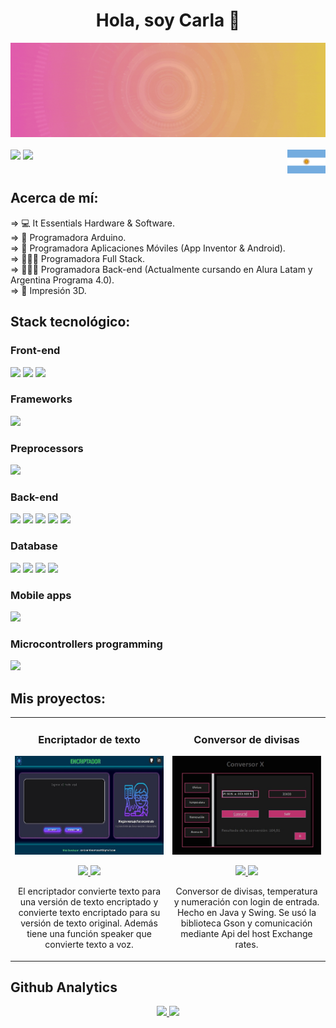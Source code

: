<div align="center">
  <h1>Hola, soy Carla 👋</h1>
  <img src="https://github.com/carla-rossetti/carla-rossetti/blob/main/banner.gif">
</div><br>

<div>
  <img src="https://img.shields.io/github/followers/carla-rossetti?label=Github%20Followers">
  <img src="https://img.shields.io/youtube/channel/subscribers/UCjQlqSAT9UuGxoyH-y3Se4g">
  <a href="https://youtu.be/0FnPMIy42_4">
    <img align="right" src="https://github.com/carla-rossetti/carla-rossetti/blob/main/arg.png">
  </a>
</div><br>

<div>
  <h2>Acerca de mí:</h2>
  <p>
    ⇒ 💻 It Essentials Hardware & Software.<br>
    ⇒ 🤖 Programadora Arduino.<br>
    ⇒ 📱 Programadora Aplicaciones Móviles (App Inventor & Android).<br>
    ⇒ 👩🏽‍💻 Programadora Full Stack.<br>
    ⇒ 👩🏽‍💻 Programadora Back-end (Actualmente cursando en Alura Latam y Argentina Programa 4.0).<br>
    ⇒ 🗿 Impresión 3D.
  </p>
</div>

<div>
  <h2>Stack tecnológico:</h2>
  <h3>Front-end</h3>
  <img src="https://img.shields.io/badge/HTML5-E34F26.svg?style=for-the-badge&logo=HTML5&logoColor=white">
  <img src="https://img.shields.io/badge/CSS3-1572B6.svg?style=for-the-badge&logo=CSS3&logoColor=white">
  <img src="https://img.shields.io/badge/JavaScript-F7DF1E.svg?style=for-the-badge&logo=JavaScript&logoColor=black">
  <h3>Frameworks</h3>
  <img src="https://img.shields.io/badge/Bootstrap-7952B3.svg?style=for-the-badge&logo=Bootstrap&logoColor=white">
  <h3>Preprocessors</h3>
  <img src="https://img.shields.io/badge/Sass-CC6699.svg?style=for-the-badge&logo=Sass&logoColor=white">
  <h3>Back-end</h3>
  <img src="https://img.shields.io/badge/Python-3776AB.svg?style=for-the-badge&logo=Python&logoColor=white">
  <img src="https://img.shields.io/badge/java-%23ED8B00.svg?style=for-the-badge&logo=openjdk&logoColor=white">
  <img src="https://img.shields.io/badge/Apache-D22128.svg?style=for-the-badge&logo=Apache&logoColor=white">
  <img src="https://img.shields.io/badge/JSON-000000.svg?style=for-the-badge&logo=JSON&logoColor=white">
  <img src="https://img.shields.io/badge/Google-4285F4.svg?style=for-the-badge&logo=Google&logoColor=white">
  <h3>Database</h3>
  <img src="https://img.shields.io/badge/XAMPP-FB7A24.svg?style=for-the-badge&logo=XAMPP&logoColor=white">
  <img src="https://img.shields.io/badge/MariaDB-003545.svg?style=for-the-badge&logo=MariaDB&logoColor=white">
  <img src="https://img.shields.io/badge/SQLite-003B57.svg?style=for-the-badge&logo=SQLite&logoColor=white">
  <img src="https://img.shields.io/badge/MySQL-4479A1.svg?style=for-the-badge&logo=MySQL&logoColor=white">
  <h3>Mobile apps</h3>
  <img src="https://img.shields.io/badge/Android-3DDC84.svg?style=for-the-badge&logo=Android&logoColor=white">
  <h3>Microcontrollers programming</h3>
  <img src="https://img.shields.io/badge/Arduino-00878F.svg?style=for-the-badge&logo=Arduino&logoColor=white">
</div>

<table>
  <h2>Mis proyectos:</h2>
  <tr>
    <td width="50%">
      <h3 align="center">Encriptador de texto</h3>
      <div align="center">
        <a href="https://carla-rossetti.github.io/ENCRIPTADOR-DE-TEXTO.github.io/" target="_blank">
          <img src="https://github.com/carla-rossetti/carla-rossetti/blob/main/e1.jpg" width="400">
        </a>
        <p>
          <a href="https://github.com/carla-rossetti/ENCRIPTADOR-DE-TEXTO.github.io" target="_blank">
            <img src="https://img.shields.io/badge/CÓDIGO-a87bc7?style=for-the-badge&logo=github&logoColor=black">
          </a>
          <a href="https://youtu.be/djTCbZEh9hc" target="_blank">
            <img src="https://img.shields.io/badge/-Youtube-green?style=for-the-badge&color=a87bc7">
          </a>
        </p>
        <p>El encriptador convierte texto para una versión de texto encriptado y convierte texto encriptado para su versión de texto original. Además tiene una función speaker 
          que convierte texto a voz.</p>
      </div>
    </td>
    <td width="50%">
      <h3 align="center">Conversor de divisas</h3>
      <div align="center">
        <a href="https://github.com/carla-rossetti/CONVERSOR-DE-DIVISAS" target="_blank">
          <img src="https://github.com/carla-rossetti/carla-rossetti/blob/main/c1.jpg" width="400">
        </a>
        <p>
          <a href="https://github.com/carla-rossetti/CONVERSOR-DE-DIVISAS" target="_blank">
            <img src="https://img.shields.io/badge/C%C3%93DIGO-c33b80?style=for-the-badge&logo=github&logoColor=black">
          </a>
          <a href="https://youtu.be/cyiH863Dr3c" target="_blank">
            <img src="https://img.shields.io/badge/-Youtube-green?style=for-the-badge&color=c33b80">
          </a>
        </p>
        <p>Conversor de divisas, temperatura y numeración con login de entrada. Hecho en Java y Swing. Se usó la biblioteca Gson y comunicación mediante Api del host Exchange 
           rates.
        </p>
      </div>
    </td>
  </tr>
</table>

<div>
  <h2>Github Analytics</h2>
  <p align="center">
    <a href="https://github.com/carla-rossetti">
      <img height="160em" src="https://github-readme-stats-eight-theta.vercel.app/api?username=carla-rossetti&show_icons=true&theme=algolia&include_all_commits=true&count_private=true">
      <img height="160em" src="https://github-readme-stats-eight-theta.vercel.app/api/top-langs/?username=carla-rossetti&layout=compact&langs_count=8&theme=algolia">
    </a>
  </p>
</div>
